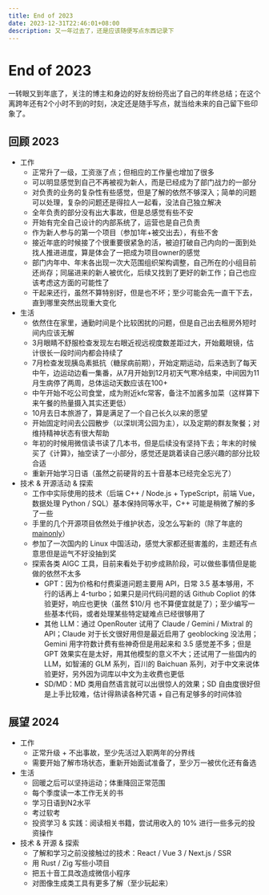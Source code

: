 ```yaml
---
title: End of 2023
date: 2023-12-31T22:46:01+08:00
description: 又一年过去了，还是应该随便写点东西记录下
---
```


# End of 2023

一转眼又到年底了，关注的博主和身边的好友纷纷亮出了自己的年终总结；在这个离跨年还有2个小时不到的时刻，决定还是随手写点，就当给未来的自己留下些印象了。

## 回顾 2023

- 工作
	- 正常升了一级，工资涨了点；但相应的工作量也增加了很多
	- 可以明显感觉到自己不再被视为新人，而是已经成为了部门战力的一部分
	- 对负责的业务的复杂性有些感觉，但是了解的依然不够深入；简单的问题可以处理，复杂的问题还是得拉人一起看，没法自己独立解决
	- 全年负责的部分没有出大事故，但是总感觉有些不安
	- 开始有完全自己设计的内部系统了，运营也是自己负责
	- 作为新人参与的第一个项目（参加1年+被交出去），有些不舍
	- 接近年底的时候接了个很重要很紧急的活，被迫打破自己内向的一面到处找人推进进度，算是体会了一把成为项目owner的感觉
	- 部门内年中、年末各出现一次大范围组织架构调整，自己所在的小组目前还尚存；同届进来的新人被优化，后续又找到了更好的新工作；自己也应该考虑这方面的可能性了
	- 干起来还行，虽然不算特别好，但是也不坏；至少可能会先一直干下去，直到哪里突然出现重大变化
- 生活
	- 依然住在家里，通勤时间是个比较困扰的问题，但是自己出去租房外短时间内应该无解
	- 3月眼睛不舒服检查发现左右眼近视远视度数差距过大，开始戴眼镜，估计很长一段时间内都会持续了
	- 7月检查发现胰岛素抵抗（糖尿病前期），开始定期运动，后来选到了每天中午，边运动边看一集番，从7月开始到12月初天气寒冷结束，中间因为11月生病停了两周，总体运动天数应该在100+
	- 中午开始不吃公司食堂，成为附近kfc常客，备注不加酱多加菜（这样算下来午餐的热量摄入其实还更低）
	- 10月去日本旅游了，算是满足了一个自己长久以来的愿望
	- 开始固定时间去公园散步（以深圳湾公园为主），以及定期的群友聚餐；对维持精神状态有很大帮助
	- 年初的时候用微信读书读了几本书，但是后续没有坚持下去；年末的时候买了《计算》，抽空读了一小部分，感觉还是跳着读自己感兴趣的部分比较合适
	- 重新开始学习日语（虽然之前硬背的五十音基本已经完全忘光了）
- 技术 & 开源活动 & 探索
	- 工作中实际使用的技术（后端 C++ / Node.js + TypeScript，前端 Vue，数据处理 Python / SQL）基本保持同等水平，C++ 可能是稍微了解的多了一些
	- 手里的几个开源项目依然处于维护状态，没怎么写新的（除了年底的 [mainonly](https://github.com/jerrylususu/mainonly/tree/main)）
	- 参加了一次国内的 Linux 中国活动，感觉大家都还挺害羞的，主题还有点意思但是运气不好没抽到奖
	- 探索各类 AIGC 工具，目前来看处于初步成熟阶段，可以做些事情但是能做的依然不太多
		- GPT：因为价格和付费渠道问题主要用 API，日常 3.5 基本够用，不行的话再上 4-turbo；如果只是问代码问题的话 Github Copliot 的体验更好，响应也更快（虽然 $10/月 也不算便宜就是了）；至少编写一些基本代码，或者处理某些特定疑难点已经很够用了
		- 其他 LLM：通过 OpenRouter 试用了 Claude / Gemini / Mixtral 的 API；Claude 对于长文很好用但是最近启用了 geoblocking 没法用；Gemini 用字符数计费有些神奇但是用起来和 3.5 感觉差不多；但是 GPT 效果实在是太好，用其他模型的意义不大；还试用了一些国内的 LLM，如智浦的 GLM 系列，百川的 Baichuan 系列，对于中文来说体验更好，另外因为词库以中文为主收费也更低
		- SD/MD：MD 类用自然语言就可以出很惊人的效果；SD 自由度很好但是上手比较难，估计得熟读各种咒语 + 自己有足够多的时间体验

## 展望 2024

- 工作
	- 正常升级 + 不出事故，至少先活过入职两年的分界线
	- 需要开始了解市场状态，重新开始面试准备了，至少万一被优化还有备选
- 生活
	- 回暖之后可以坚持运动；体重降回正常范围
	- 每个季度读一本工作无关的书
	- 学习日语到N2水平
	- 考过软考
	- 投资学习 & 实践：阅读相关书籍，尝试用收入的 10% 进行一些多元的投资操作
- 技术 & 开源 & 探索
	- 了解和学习之前没接触过的技术：React / Vue 3 / Next.js / SSR
	- 用 Rust / Zig 写些小项目
	- 把五十音工具改造成微信小程序
	- 对图像生成类工具有更多了解（至少玩起来）